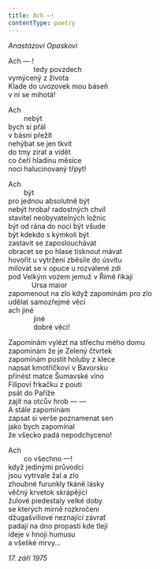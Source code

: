 ```yaml
---
title: Ach —!
contentType: poetry
---
```


<section>

_Anastázovi Opaskovi_

Ach — !  
             tedy povzdech  
vymýcený z života  
Klade do uvozovek mou báseň  
v ní se mihotá!

Ach  
        nebýt  
bych si přál  
v básni přežít  
nehýbat se jen tkvít  
do tmy zírat a vidět  
co čeří hladinu měsíce  
noci halucinovaný třpyt!

Ach  
        být  
pro jednou absolutně být  
nebýt hrobař radostných chvil  
stavitel neobyvatelných ložnic  
být od rána do noci být všude  
být kdekdo s kýmkoli být  
zastavit se zaposlouchávat  
obracet se po hlase tisknout mávat  
hovořit u vytržení zběsile do úsvitu  
milovat se v opuce u rozvalené zdi  
pod Velkým vozem jemuž v Římě říkají  
            Ursa maior  
zapomenout na zlo když zapomínám pro zlo  
udělat samozřejmé věci  
ach jiné  
             jiné  
             dobré věci!

Zapomínám vylézt na střechu mého domu  
zapomínám že je Zelený čtvrtek  
zapomínám pustit holuby z klece  
napsat kmotříčkovi v Bavorsku  
přinést matce Šumavské víno  
Filipovi frkačku z pouti  
psát do Paříže  
zajít na otcův hrob — —  
A stále zapomínám  
zapsat si verše poznamenat sen  
jako bych zapomínal  
že všecko padá nepodchyceno!

Ach  
        co všechno —!  
když jedinými průvodci  
jsou vytrvale žal a zlo  
zhoubné furunkly tkáně lásky  
věčný krvetok skrápějící  
žulové piedestaly velké doby  
se kterých mírně rozkročeni  
džugašviliové neznající závrať  
padají na dno propasti kde tlejí  
ídeje v hnoji humusu  
a všeliké mrvy…

_17\. září 1975_

</section>
